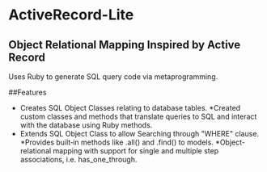 # ActiveRecord-Lite

## Object Relational Mapping Inspired by Active Record

Uses Ruby to generate SQL query code via metaprogramming.

##Features

* Creates SQL Object Classes relating to database tables.
*Created custom classes and methods that translate queries to SQL and interact with the database using Ruby methods.
* Extends SQL Object Class to allow Searching through "WHERE" clause.
*Provides built‐in methods like .all() and .find() to models.
*Object-relational mapping with support for single and multiple step associations, i.e. has_one_through.
